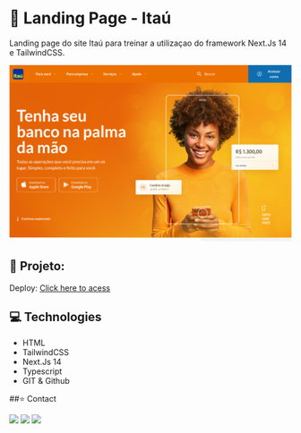 <h1>🏧 Landing Page - Itaú</h1>

Landing page do site Itaú para treinar a utilizaçao do framework Next.Js 14 e TailwindCSS.

<a href="https://landing-page-itau-two.vercel.app/"> <img src="./src/assets/readme.png"></a>

## 🔗 Projeto:

Deploy: [Click here to acess](https://landing-page-itau-two.vercel.app/)

## 💻 Technologies
 
- HTML
- TailwindCSS
- Next.Js 14
- Typescript
- GIT & Github

##⭐ Contact

<div align="start"> 
  <a href="https://instagram.com/wictor_luciano" target="_blank"><img src="https://img.shields.io/badge/-Instagram-%23E4405F?style=for-the-badge&logo=instagram&logoColor=white" target="_blank"></a>
  <a href = "mailto:wluciano01@gmail.com"><img src="https://img.shields.io/badge/-Gmail-%23333?style=for-the-badge&logo=gmail&logoColor=white" target="_blank"></a>
  <a href="https://www.linkedin.com/in/wictorluciano" target="_blank"><img src="https://img.shields.io/badge/-LinkedIn-%230077B5?style=for-the-badge&logo=linkedin&logoColor=white" target="_blank"></a> 
</div>
